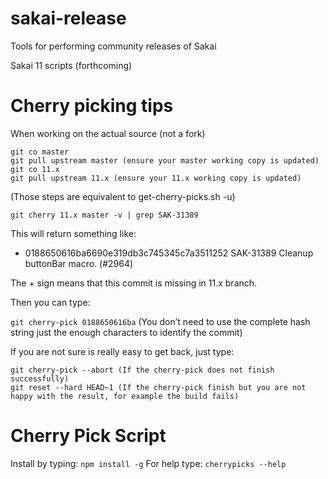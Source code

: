 # sakai-release
Tools for performing community releases of Sakai

Sakai 11 scripts (forthcoming)

# Cherry picking tips

When working on the actual source (not a fork)

```
git co master
git pull upstream master (ensure your master working copy is updated)
git co 11.x
git pull upstream 11.x (ensure your 11.x working copy is updated)
```
(Those steps are equivalent to get-cherry-picks.sh -u)

`git cherry 11.x master -v | grep SAK-31389`

This will return something like:

+ 0188650616ba6690e319db3c745345c7a3511252 SAK-31389 Cleanup buttonBar macro. (#2964)

The + sign means that this commit is missing in 11.x branch.

Then you can type:

`git cherry-pick 0188650616ba` (You don’t need to use the complete hash string just the enough characters to identify the commit)

If you are not sure is really easy to get back, just type:

```
git cherry-pick --abort (If the cherry-pick does not finish successfully)
git reset --hard HEAD~1 (If the cherry-pick finish but you are not happy with the result, for example the build fails)
```

# Cherry Pick Script

Install by typing: `npm install -g`
For help type: `cherrypicks --help`


